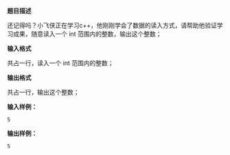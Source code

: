 **题目描述**

还记得吗？小飞侠正在学习c++，他刚刚学会了数据的读入方式，请帮助他验证学习成果，随意读入一个 int 范围内的整数，输出这个整数；

**输入格式**

共占一行，读入一个 int 范围内的整数；

**输出格式**

共占一行，输出这个整数；

**输入样例：**

```
5
```

**输出样例：**

```
5
```

